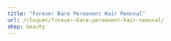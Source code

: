 ```yaml
---
title: "Forever Bare Permanent Hair Removal"
url: /cloquet/forever-bare-permanent-hair-removal/
shop: beauty
---
```

